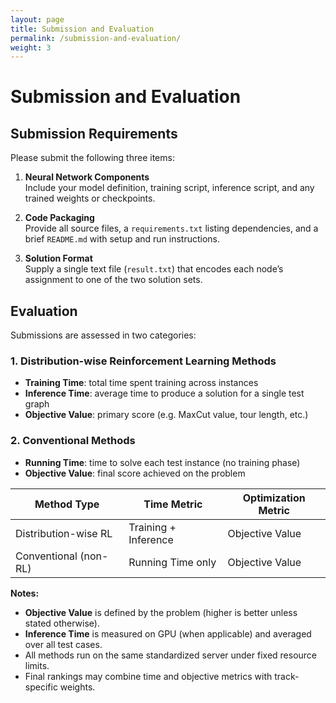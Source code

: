 ```yaml
---
layout: page
title: Submission and Evaluation
permalink: /submission-and-evaluation/
weight: 3
---
```


# Submission and Evaluation

## Submission Requirements

Please submit the following three items:

1. **Neural Network Components**  
   Include your model definition, training script, inference script, and any trained weights or checkpoints.

2. **Code Packaging**  
   Provide all source files, a `requirements.txt` listing dependencies, and a brief `README.md` with setup and run instructions.

3. **Solution Format**  
   Supply a single text file (`result.txt`) that encodes each node’s assignment to one of the two solution sets.

## Evaluation

Submissions are assessed in two categories:

### 1. Distribution-wise Reinforcement Learning Methods
- **Training Time**: total time spent training across instances  
- **Inference Time**: average time to produce a solution for a single test graph  
- **Objective Value**: primary score (e.g. MaxCut value, tour length, etc.)

### 2. Conventional Methods
- **Running Time**: time to solve each test instance (no training phase)  
- **Objective Value**: final score achieved on the problem

| Method Type               | Time Metric              | Optimization Metric |
|---------------------------|--------------------------|---------------------|
| Distribution-wise RL      | Training + Inference     | Objective Value     |
| Conventional (non-RL)     | Running Time only        | Objective Value     |


**Notes:**  
- **Objective Value** is defined by the problem (higher is better unless stated otherwise).  
- **Inference Time** is measured on GPU (when applicable) and averaged over all test cases.  
- All methods run on the same standardized server under fixed resource limits.  
- Final rankings may combine time and objective metrics with track-specific weights.  


